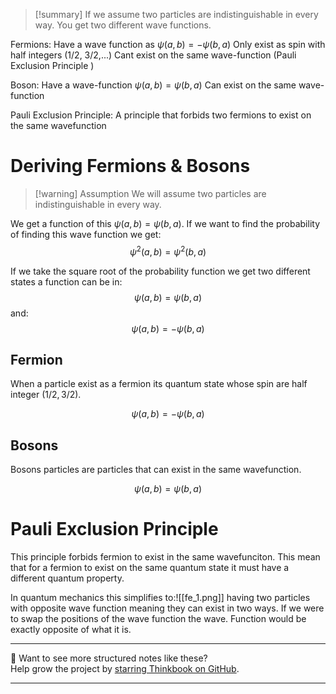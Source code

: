 
>[!summary]
If we assume two particles are indistinguishable in every way. You get two different wave functions.
>
Fermions:
Have a wave function as $\psi(a,b) = -\psi(b,a)$
Only exist as spin with half integers (1/2, 3/2,...)
Cant exist on the same wave-function (Pauli Exclusion Principle )
>
Boson:
Have a wave-function $\psi(a,b) = \psi(b,a)$
Can exist on the same wave-function
>
Pauli Exclusion Principle:
A principle that forbids two fermions to exist on the same wavefunction
# Deriving Fermions & Bosons
>[!warning] Assumption
We will assume two particles are indistinguishable in every way.

We get a function of this $\psi(a,b) = \psi(b,a)$. If we want to find the probability of finding this wave function we get:
$$\psi^2(a,b) = \psi^2(b,a)$$

If we take the square root of the probability function we get two different states a function can be in:
$$\psi(a,b) =  \psi(b,a)$$
and:
$$\psi(a,b) = -\psi(b,a)$$
## Fermion
When a particle exist as a fermion its quantum state whose spin are half integer ($1/2, 3/2$). 

$$\psi(a,b) = -\psi(b,a)$$

## Bosons
Bosons particles are particles that can exist in the same wavefunction.

$$\psi(a,b) = \psi(b,a)$$
# Pauli Exclusion Principle
This principle forbids fermion to exist in the same wavefunciton. This mean that for a fermion to exist on the same quantum state it must have a different quantum property. 

In quantum mechanics this simplifies to:![[fe_1.png]]
having two particles with opposite wave function meaning they can exist in two ways. If we were to swap the positions of the wave function the wave. Function would be exactly opposite of what it is.



---

📂 Want to see more structured notes like these?  
Help grow the project by [starring Thinkbook on GitHub](https://github.com/rajeevphysics/Thinkbook).

---




